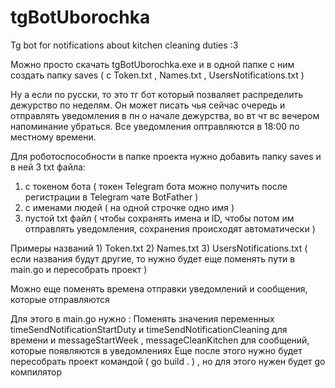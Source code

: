 # tgBotUborochka
Tg bot for notifications about kitchen cleaning duties :3

Можно просто скачать tgBotUborochka.exe и в одной папке с ним создать папку saves ( с Token.txt , Names.txt , UsersNotifications.txt )

Ну а если по русски, то это тг бот который позваляет распределить дежурство по неделям. Он может писать чья сейчас очередь и отправлять уведомления в пн о начале дежурства, во вт чт вс вечером напоминание убраться.
Все уведомления оптравляются в 18:00 по местному времени.

Для роботоспособности в папке проекта нужно добавить папку saves и в ней 3 txt файла:
  1) с токеном бота  ( токен Telegram бота можно получить после регистрации в Telegram чате BotFather )
  2) c именами людей ( на одной строчке одно имя ) 
  3) пустой txt файл ( чтобы сохранять имена и ID, чтобы потом им отправлять уведомления, сохранения происходят автоматически )

Примеры названий 1) Token.txt 2) Names.txt 3) UsersNotifications.txt ( если названия будут другие, то нужно будет еще поменять пути в main.go и пересобрать проект )

Можно еще поменять времена отправки уведомлений и сообщения, которые отправляются

Для этого в main.go нужно : 
    Поменять значения переменных timeSendNotificationStartDuty и timeSendNotificationСleaning для времени 
    и messageStartWeek , messageCleanKitchen для сообщений, которые появляются в уведомлениях
Еще после этого нужно будет пересобрать проект командой ( go build . ) , но для этого нужен будет go компилятор

